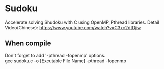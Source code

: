 # Sudoku
Accelerate solving Shudoku with C using OpenMP, Pthread libraries.
Detail Video(Chinese): https://www.youtube.com/watch?v=C3xc2dtDjiw

## When compile  
Don't forget to add '-pthread -fopenmp' options.  
gcc sudoku.c -o [Excutable File Name] -pthread -fopenmp  
